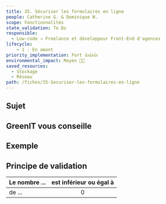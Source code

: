 ```yaml
---
title: 35. Sécuriser les formulaires en ligne
people: Catherine G. & Dominique N.
scope: Fonctionnalités
state_validation: To Do
responsible:
  - Low-code → Freelance et développeur Front-End d'agences
lifecycle: 
    - 1 - En amont
priority_implementation: Fort 👍👍👍
environmental_impact: Moyen 🌱🌱
saved_resources: 
  - Stockage
  - Réseau
path: /fiches/35-Securiser-les-formulaires-en-ligne
---
```


## Sujet


## GreenIT vous conseille

## Exemple

## Principe de validation

| Le nombre ... | est inférieur ou égal à |
| ------------- | :---------------------: |
| de ...        |            0            |
